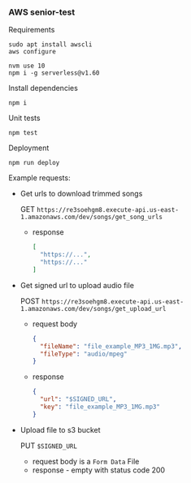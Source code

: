 ### AWS senior-test

Requirements
```shell
sudo apt install awscli
aws configure

nvm use 10
npm i -g serverless@v1.60
```

Install dependencies
```shell
npm i
```

Unit tests
```shell
npm test
```

Deployment
```shell
npm run deploy
```

Example requests:

-   Get urls to download trimmed songs

    GET `https://re3soehgm8.execute-api.us-east-1.amazonaws.com/dev/songs/get_song_urls`
    - response
      ```JSON
      [
        "https://...",
        "https://..."
      ]
      ```

-   Get signed url to upload audio file

    POST `https://re3soehgm8.execute-api.us-east-1.amazonaws.com/dev/songs/get_upload_url`
    
    - request body
      ```JSON
      {
        "fileName": "file_example_MP3_1MG.mp3",
        "fileType": "audio/mpeg"
      }
      ```
    - response
      ```JSON
      {
        "url": "$SIGNED_URL",
        "key": "file_example_MP3_1MG.mp3"
      }
      ```

-   Upload file to s3 bucket
    
    PUT `$SIGNED_URL`
    - request body is a `Form Data` File
    - response - empty with status code 200
